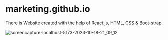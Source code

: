 # marketing.github.io
There is Website created with the help of React.js, HTML, CSS &amp; Boot-strap.

![screencapture-localhost-5173-2023-10-18-21_09_12](https://github.com/shweteshpatil/marketing.github.io/assets/129165269/340906d1-5278-4d66-a658-b15a010a84ed)
